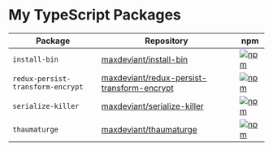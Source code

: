 # My TypeScript Packages

| Package                           | Repository                                                                                                  | npm                                                                                                                                                                     |
| --------------------------------- | ----------------------------------------------------------------------------------------------------------- | ----------------------------------------------------------------------------------------------------------------------------------------------------------------------- |
| `install-bin`                     | [maxdeviant/install-bin](https://github.com/maxdeviant/install-bin)                                         | [![npm](https://img.shields.io/npm/v/install-bin.svg?maxAge=3600&style=flat-square)](https://www.npmjs.com/package/install-bin)                                         |
| `redux-persist-transform-encrypt` | [maxdeviant/redux-persist-transform-encrypt](https://github.com/maxdeviant/redux-persist-transform-encrypt) | [![npm](https://img.shields.io/npm/v/redux-persist-transform-encrypt.svg?maxAge=3600&style=flat-square)](https://www.npmjs.com/package/redux-persist-transform-encrypt) |
| `serialize-killer`                | [maxdeviant/serialize-killer](https://github.com/maxdeviant/serialize-killer)                               | [![npm](https://img.shields.io/npm/v/serialize-killer.svg?maxAge=3600&style=flat-square)](https://www.npmjs.com/package/serialize-killer)                               |
| `thaumaturge`                     | [maxdeviant/thaumaturge](https://github.com/maxdeviant/thaumaturge)                                         | [![npm](https://img.shields.io/npm/v/thaumaturge.svg?maxAge=3600&style=flat-square)](https://www.npmjs.com/package/thaumaturge)                                         |
